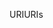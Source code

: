 <span data-ttu-id="33b5d-101">URI</span><span class="sxs-lookup"><span data-stu-id="33b5d-101">URIs</span></span>